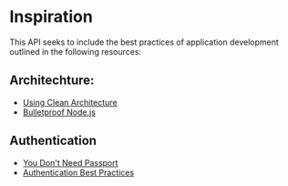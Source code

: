 # Inspiration
This API seeks to include the best practices of application development outlined in the following resources:

## Architechture:
* [Using Clean Architecture](https://www.youtube.com/watch?v=CnailTcJV_U&list=WL&index=8&t=0s)
* [Bulletproof Node.js](https://softwareontheroad.com/ideal-nodejs-project-structure/)

## Authentication
* [You Don't Need Passport](https://softwareontheroad.com/nodejs-jwt-authentication-oauth/)
* [Authentication Best Practices](https://www.reddit.com/r/node/comments/dx2g93/what_are_the_good_practices_to_nodejs_web_app/)
